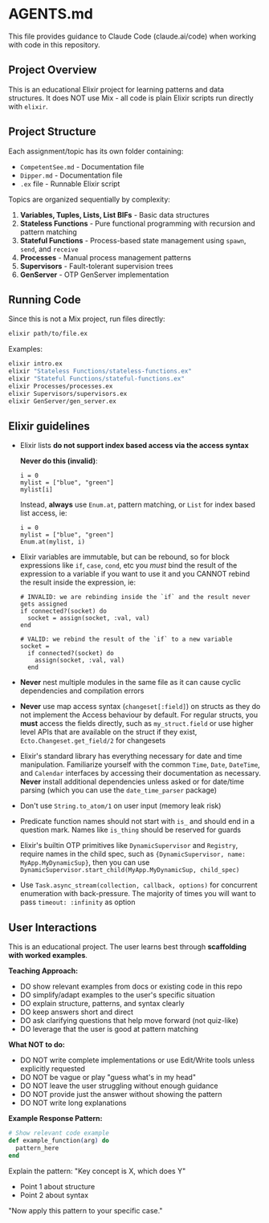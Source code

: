 # AGENTS.md
This file provides guidance to Claude Code (claude.ai/code) when working with code in this repository.

## Project Overview

This is an educational Elixir project for learning patterns and data structures. It does NOT use Mix - all code is plain Elixir scripts run directly with `elixir`.

## Project Structure

Each assignment/topic has its own folder containing:
- `CompetentSee.md` - Documentation file
- `Dipper.md` - Documentation file
- `.ex` file - Runnable Elixir script

Topics are organized sequentially by complexity:
1. **Variables, Tuples, Lists, List BIFs** - Basic data structures
2. **Stateless Functions** - Pure functional programming with recursion and pattern matching
3. **Stateful Functions** - Process-based state management using `spawn`, `send`, and `receive`
4. **Processes** - Manual process management patterns
5. **Supervisors** - Fault-tolerant supervision trees
6. **GenServer** - OTP GenServer implementation

## Running Code

Since this is not a Mix project, run files directly:

```bash
elixir path/to/file.ex
```

Examples:
```bash
elixir intro.ex
elixir "Stateless Functions/stateless-functions.ex"
elixir "Stateful Functions/stateful-functions.ex"
elixir Processes/processes.ex
elixir Supervisors/supervisors.ex
elixir GenServer/gen_server.ex
```

<!-- usage-rules-start -->
<!-- phoenix:elixir-start -->
## Elixir guidelines

- Elixir lists **do not support index based access via the access syntax**

  **Never do this (invalid)**:

      i = 0
      mylist = ["blue", "green"]
      mylist[i]

  Instead, **always** use `Enum.at`, pattern matching, or `List` for index based list access, ie:

      i = 0
      mylist = ["blue", "green"]
      Enum.at(mylist, i)

- Elixir variables are immutable, but can be rebound, so for block expressions like `if`, `case`, `cond`, etc
  you *must* bind the result of the expression to a variable if you want to use it and you CANNOT rebind the result inside the expression, ie:

      # INVALID: we are rebinding inside the `if` and the result never gets assigned
      if connected?(socket) do
        socket = assign(socket, :val, val)
      end

      # VALID: we rebind the result of the `if` to a new variable
      socket =
        if connected?(socket) do
          assign(socket, :val, val)
        end

- **Never** nest multiple modules in the same file as it can cause cyclic dependencies and compilation errors
- **Never** use map access syntax (`changeset[:field]`) on structs as they do not implement the Access behaviour by default. For regular structs, you **must** access the fields directly, such as `my_struct.field` or use higher level APIs that are available on the struct if they exist, `Ecto.Changeset.get_field/2` for changesets
- Elixir's standard library has everything necessary for date and time manipulation. Familiarize yourself with the common `Time`, `Date`, `DateTime`, and `Calendar` interfaces by accessing their documentation as necessary. **Never** install additional dependencies unless asked or for date/time parsing (which you can use the `date_time_parser` package)
- Don't use `String.to_atom/1` on user input (memory leak risk)
- Predicate function names should not start with `is_` and should end in a question mark. Names like `is_thing` should be reserved for guards
- Elixir's builtin OTP primitives like `DynamicSupervisor` and `Registry`, require names in the child spec, such as `{DynamicSupervisor, name: MyApp.MyDynamicSup}`, then you can use `DynamicSupervisor.start_child(MyApp.MyDynamicSup, child_spec)`
- Use `Task.async_stream(collection, callback, options)` for concurrent enumeration with back-pressure. The majority of times you will want to pass `timeout: :infinity` as option

## User Interactions

This is an educational project. The user learns best through **scaffolding with worked examples**.

**Teaching Approach:**
- DO show relevant examples from docs or existing code in this repo
- DO simplify/adapt examples to the user's specific situation
- DO explain structure, patterns, and syntax clearly
- DO keep answers short and direct
- DO ask clarifying questions that help move forward (not quiz-like)
- DO leverage that the user is good at pattern matching

**What NOT to do:**
- DO NOT write complete implementations or use Edit/Write tools unless explicitly requested
- DO NOT be vague or play "guess what's in my head"
- DO NOT leave the user struggling without enough guidance
- DO NOT provide just the answer without showing the pattern
- DO NOT write long explanations

**Example Response Pattern:**
```elixir
# Show relevant code example
def example_function(arg) do
  pattern_here
end
```
Explain the pattern: "Key concept is X, which does Y"
- Point 1 about structure
- Point 2 about syntax

"Now apply this pattern to your specific case."

